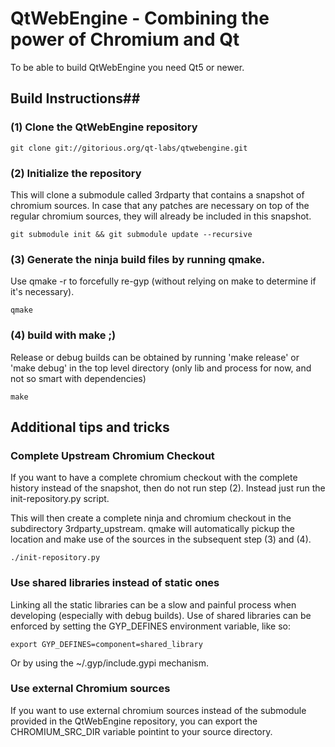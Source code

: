 # QtWebEngine - Combining the power of Chromium and Qt #


To be able to build QtWebEngine you need Qt5 or newer.

## Build Instructions##
### (1) Clone the QtWebEngine repository ###

    git clone git://gitorious.org/qt-labs/qtwebengine.git

### (2) Initialize the repository ###

This will clone a submodule called 3rdparty that contains a snapshot of chromium sources.
In case that any patches are necessary on top of the regular chromium sources,
they will already be included in this snapshot.

    git submodule init && git submodule update --recursive

### (3) Generate the ninja build files by running qmake. ###

Use qmake -r to forcefully re-gyp (without relying on make to determine if it's necessary).

    qmake

### (4) build with make ;) ###

Release or debug builds can be obtained by running 'make release' or 'make debug' in the
top level directory (only lib and process for now, and not so smart with dependencies)

    make

## Additional tips and tricks ##

### Complete Upstream Chromium Checkout ###
If you want to have a complete chromium checkout with the complete history instead of the snapshot,
then do not run step (2). Instead just run the init-repository.py script.

This will then create a complete ninja and chromium checkout in the subdirectory 3rdparty_upstream.
qmake will automatically pickup the location and make use of the sources in the subsequent step (3) and (4).


    ./init-repository.py

### Use shared libraries instead of static ones ###
Linking all the static libraries can be a slow and painful process when developing (especially with debug builds).
Use of shared libraries can be enforced by setting the GYP_DEFINES environment variable, like so:


    export GYP_DEFINES=component=shared_library

  Or by using the ~/.gyp/include.gypi mechanism.

### Use external Chromium sources ###
If you want to use external chromium sources instead of the submodule provided in the QtWebEngine repository,
you can export the CHROMIUM_SRC_DIR variable pointint to your source directory.


